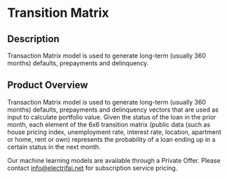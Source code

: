 #   Transition Matrix

## Description
Transaction Matrix model is used to generate long-term (usually 360 months) defaults, prepayments and delinquency.

## Product Overview
Transaction Matrix model is used to generate long-term (usually 360 months) defaults, prepayments and delinquency vectors that are used as input to calculate portfolio value. Given the status of the loan in the prior month, each element of the 6x6 transition matrix (public data (such as house pricing index, unemployment rate, interest rate, location, apartment or home, rent or own) represents the probability of a loan ending up in a certain status in the next month. 

Our machine learning models are available through a Private Offer. Please contact info@electrifai.net for subscription service pricing.
